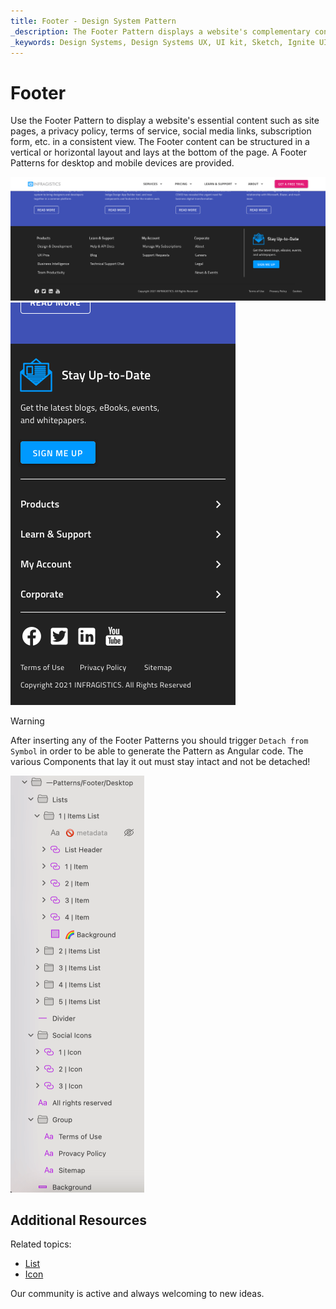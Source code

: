 ```yaml
---
title: Footer - Design System Pattern
_description: The Footer Pattern displays a website's complementary content in a consistent view laid at the bottom of the page.
_keywords: Design Systems, Design Systems UX, UI kit, Sketch, Ignite UI for Angular, Sketch to Angular, Angular, Angular Design System, Export code from Sketch, Design Kits for Angular, Sketch HTML, Sketch to HTML, Sketch UI kits
---
```


# Footer

Use the Footer Pattern to display a website's essential content such as site pages, a privacy policy, terms of service, social media links, subscription form, etc. in a consistent view. The Footer content can be structured in a vertical or horizontal layout and lays at the bottom of the page. A Footer Patterns for desktop and mobile devices are provided.

<img class="responsive-img" src="../images/footer_desktop_demo.png" srcset="../images/footer_desktop_demo@2x.png 2x" />
<img class="responsive-img" src="../images/footer_mobile_demo.png" srcset="../images/footer_mobile_demo@2x.png 2x" />

> [!WARNING]
> After inserting any of the Footer Patterns you should trigger `Detach from Symbol` in order to be able to generate the Pattern as Angular code. The various Components that lay it out must stay intact and not be detached!

<img class="responsive-img" src="../images/footer_detach.png" srcset="../images/footer_detach@2x.png 2x" />

## Additional Resources

Related topics:

- [List](../components/list.md)
- [Icon](../components/icon.md)
  <div class="divider--half"></div>

Our community is active and always welcoming to new ideas.
